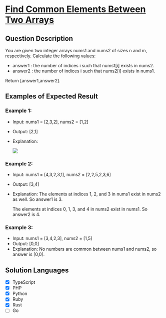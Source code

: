 # [Find Common Elements Between Two Arrays](https://leetcode.com/problems/find-common-elements-between-two-arrays/description/)

## Question Description

You are given two integer arrays nums1 and nums2 of sizes n and m, respectively. Calculate the following values:

- answer1 : the number of indices i such that nums1[i] exists in nums2.
- answer2 : the number of indices i such that nums2[i] exists in nums1.

Return [answer1,answer2].

## Examples of Expected Result

### Example 1:

- Input: nums1 = [2,3,2], nums2 = [1,2]
- Output: [2,1]
- Explanation:

  ![](https://assets.leetcode.com/uploads/2024/05/26/3488_find_common_elements_between_two_arrays-t1.gif)

### Example 2:

- Input: nums1 = [4,3,2,3,1], nums2 = [2,2,5,2,3,6]
- Output: [3,4]
- Explanation:
  The elements at indices 1, 2, and 3 in nums1 exist in nums2 as well. So answer1 is 3.

  The elements at indices 0, 1, 3, and 4 in nums2 exist in nums1. So answer2 is 4.

### Example 3:

- Input: nums1 = [3,4,2,3], nums2 = [1,5]
- Output: [0,0]
- Explanation:
  No numbers are common between nums1 and nums2, so answer is [0,0].

## Solution Languages

- [x] TypeScript
- [x] PHP
- [x] Python
- [x] Ruby
- [x] Rust
- [ ] Go
